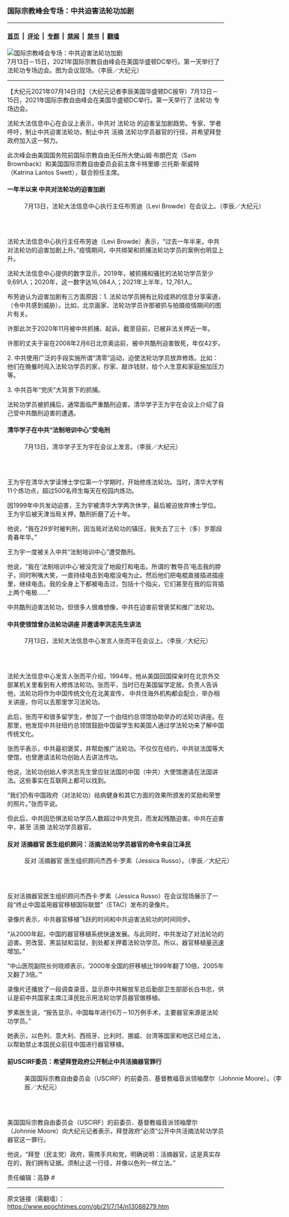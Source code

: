 ### 国际宗教峰会专场：中共迫害法轮功加剧

---

#### [首页](../../../..?n13088279) &nbsp;|&nbsp; [评论](../../../../../epoch-comment?n13088279) &nbsp;|&nbsp; [专题](../../../../../epoch-special?n13088279) &nbsp;|&nbsp; [禁闻](../../../../../epoch-news?n13088279) &nbsp;|&nbsp; [禁书](../../../../../books?n13088279) &nbsp;|&nbsp; [翻墙](https://github.com/gfw-breaker/nogfw/blob/master/README.md?n13088279)


<div><img alt="国际宗教峰会专场：中共迫害法轮功加剧" class="attachment-djy_600_400 size-djy_600_400 wp-post-image" src="https://i.epochtimes.com/assets/uploads/2021/07/id13088377-Screen-Shot-2021-07-14-at-8.12.16-AM-600x400.png"/>
<div class="caption">
 7月13日－15日，2021年国际宗教自由峰会在美国华盛顿DC举行。第一天举行了法轮功专场边会。图为会议现场。（李辰／大纪元）
</div></div><hr/><div class="post_content" id="artbody" itemprop="articleBody">
 <!-- article content begin -->
 <p>
  【大纪元2021年07月14日讯】（大纪元记者李辰美国华盛顿DC报导）7月13日－15日，2021年国际宗教自由峰会在美国华盛顿DC举行。第一天举行了
  <ok href="https://www.epochtimes.com/gb/tag/%E6%B3%95%E8%BD%AE%E5%8A%9F.html">
   法轮功
  </ok>
  专场边会。
 </p>
 <p>
  法轮大法信息中心在会议上表示，中共对
  <ok href="https://www.epochtimes.com/gb/tag/%E6%B3%95%E8%BD%AE%E5%8A%9F.html">
   法轮功
  </ok>
  的迫害呈加剧趋势。专家、学者呼吁，制止中共迫害法轮功，制止中共
  <ok href="https://www.epochtimes.com/gb/tag/%E6%B4%BB%E6%91%98.html">
   活摘
  </ok>
  法轮功学员器官的行径，并希望拜登政府加入这一努力。
 </p>
 <p>
  此次峰会由美国国务院前国际宗教自由无任所大使山姆‧布朗巴克（Sam Brownback）和美国国际宗教自由委员会前主席卡特里娜‧兰托斯‧斯威特（Katrina Lantos Swett），联合担任主席。
 </p>
 <h4>
  一年半以来 中共对法轮功的迫害加剧
 </h4>
 <figure aria-describedby="caption-attachment-13088327" class="wp-caption aligncenter" id="attachment_13088327" style="width: 598px">
  <ok href="https://i.epochtimes.com/assets/uploads/2021/07/id13088327-P1220059.jpg" target="_blank">
   <img alt="" class="size-medium_vertical wp-image-13088327" src="https://i.epochtimes.com/assets/uploads/2021/07/id13088327-P1220059-598x400.jpg"/>
  </ok>
  <br/><figcaption class="wp-caption-text" id="caption-attachment-13088327">
   7月13日，法轮大法信息中心执行主任布劳迪（Levi Browde）在会议上。（李辰／大纪元）
  </figcaption><br/>
 </figure><br/>
 <p>
  法轮大法信息中心执行主任布劳迪（Levi Browde）表示，“过去一年半来，中共对法轮功的迫害加剧上升。”疫情期间，中共绑架和抓捕法轮功学员的案例也明显上升。
 </p>
 <p>
  法轮大法信息中心提供的数字显示，2019年，被抓捕和骚扰的法轮功学员至少9,691人；2020年，这一数字达16,084人；2021年上半年，12,761人。
 </p>
 <p>
  布劳迪认为迫害加剧有三方面原因：1. 法轮功学员拥有比较成熟的信息分享渠道，（令中共感到威胁）。比如，北京画家、法轮功学员许那被抓与拍摄疫情期间的图片有关。
 </p>
 <p>
  许那此次于2020年11月被中共抓捕、起诉。截至目前，已被非法关押近一年。
 </p>
 <p>
  许那的丈夫于宙在2008年2月6日北京奥运前，被中共酷刑迫害致死，年仅42岁。
 </p>
 <p>
  2. 中共使用广泛的手段实施所谓“清零”运动，迫使法轮功学员放弃修炼。比如：他们在晚餐时闯入法轮功学员的家，抄家、敲诈钱财，给个人生意和家庭施加压力等。
 </p>
 <p>
  3. 中共百年“党庆”大背景下的抓捕。
 </p>
 <p>
  法轮功学员被抓捕后，通常面临严重酷刑迫害。清华学子王为宇在会议上介绍了自己受中共酷刑迫害的遭遇。
 </p>
 <h4>
  清华学子在中共“法制培训中心”受电刑
 </h4>
 <figure aria-describedby="caption-attachment-13088307" class="wp-caption aligncenter" id="attachment_13088307" style="width: 578px">
  <ok href="https://i.epochtimes.com/assets/uploads/2021/07/id13088307-P1220093.jpg" target="_blank">
   <img alt="" class="size-medium_vertical wp-image-13088307" src="https://i.epochtimes.com/assets/uploads/2021/07/id13088307-P1220093-578x400.jpg"/>
  </ok>
  <br/><figcaption class="wp-caption-text" id="caption-attachment-13088307">
   7月13日，清华学子王为宇在会议上发言。（李辰／大纪元）
  </figcaption><br/>
 </figure><br/>
 <p>
  王为宇在清华大学读博士学位第一个学期时，开始修炼法轮功。当时，清华大学有11个炼功点，超过500名师生每天在校园内炼功。
 </p>
 <p>
  因1999年中共发动迫害，王为宇被清华大学两次休学，最后被迫放弃博士学位。王为宇后被天津当局关押，酷刑折磨了近十年。
 </p>
 <p>
  他说，“我在29岁时被判刑，因当局对法轮功的镇压，我失去了三十（多）岁那段青春年华。”
 </p>
 <p>
  王为宇一度被关入中共“法制培训中心”遭受酷刑。
 </p>
 <p>
  他说，“我在‘法制培训中心’被没完没了地殴打和电击。所谓的‘教导员’电击我的脖子，同时咧嘴大笑，一直持续电击到电棍没电为止。然后他们把电棍直接插进插座里，继续电击。我的全身上下都被电击过，包括十个指尖，它们甚至在我的后背插上两个电极……”
 </p>
 <p>
  中共酷刑迫害法轮功，但很多人很难想像，中共在迫害前曾褒奖和推广法轮功。
 </p>
 <h4>
  中共使领馆曾办法轮功讲座 并邀请李洪志先生讲法
 </h4>
 <figure aria-describedby="caption-attachment-13088346" class="wp-caption aligncenter" id="attachment_13088346" style="width: 570px">
  <ok href="https://i.epochtimes.com/assets/uploads/2021/07/id13088346-Screen-Shot-2021-07-14-at-8.00.14-AM.png" target="_blank">
   <img alt="" class="size-medium_vertical wp-image-13088346" src="https://i.epochtimes.com/assets/uploads/2021/07/id13088346-Screen-Shot-2021-07-14-at-8.00.14-AM-570x400.png"/>
  </ok>
  <br/><figcaption class="wp-caption-text" id="caption-attachment-13088346">
   7月13日，法轮大法信息中心发言人张而平在会议上。（李辰／大纪元）
  </figcaption><br/>
 </figure><br/>
 <p>
  法轮大法信息中心发言人张而平介绍，1994年，他从美国回国探亲时在北京外交部某机关里看到有人修炼法轮功。张而平，当时已在美国留学定居。负责人告诉他，法轮功将作为中国传统文化在北美宣传， 中共住海外机构都会配合，举办相关讲座，你可以去那里学习法轮功。
 </p>
 <p>
  此后，张而平和很多留学生，参加了一个由纽约总领馆协助举办的法轮功讲座。在那里，他发现中共驻纽约总领馆鼓励中国留学生和美国人通过学法轮功来了解中国传统文化。
 </p>
 <p class="p1">
  张而平表示，中共最初褒奖，并帮助推广法轮功。不仅仅在纽约，中共驻法国等大使馆，也曾邀请法轮功创始人去讲法传功。
 </p>
 <p class="p1">
  他说，法轮功创始人李洪志先生曾应驻法国的中国（中共）大使馆邀请在法国讲法。这些事实在互联网上都可以找到。
 </p>
 <p>
  “我们仍有中国政府（对法轮功）祛病健身和其它方面的效果所颁发的奖励和荣誉的照片。”张而平说。
 </p>
 <p>
  但此后，中共因恐惧法轮功学员人数超过中共党员，而发起残酷迫害。中共在迫害中，甚至
  <ok href="https://www.epochtimes.com/gb/tag/%E6%B4%BB%E6%91%98.html">
   活摘
  </ok>
  法轮功学员器官。
 </p>
 <h4>
  反对
  <ok href="https://www.epochtimes.com/gb/tag/%E6%B4%BB%E6%91%98%E5%99%A8%E5%AE%98.html">
   活摘器官
  </ok>
  医生组织顾问：活摘法轮功学员器官的命令来自江泽民
 </h4>
 <figure aria-describedby="caption-attachment-13088363" class="wp-caption aligncenter" id="attachment_13088363" style="width: 572px">
  <ok href="https://i.epochtimes.com/assets/uploads/2021/07/id13088363-Screen-Shot-2021-07-14-at-8.05.53-AM.png" target="_blank">
   <img alt="" class="size-medium_vertical wp-image-13088363" src="https://i.epochtimes.com/assets/uploads/2021/07/id13088363-Screen-Shot-2021-07-14-at-8.05.53-AM-572x400.png"/>
  </ok>
  <br/><figcaption class="wp-caption-text" id="caption-attachment-13088363">
   反对
   <ok href="https://www.epochtimes.com/gb/tag/%E6%B4%BB%E6%91%98%E5%99%A8%E5%AE%98.html">
    活摘器官
   </ok>
   医生组织顾问杰西卡‧罗素（Jessica Russo）。（李辰／大纪元）
  </figcaption><br/>
 </figure><br/>
 <p>
  反对活摘器官医生组织顾问杰西卡‧罗素（Jessica Russo）在会议现场展示了一段“终止中国滥用器官移植国际联盟”（ETAC）发布的录像片。
 </p>
 <p>
  录像片表示，中共器官移植飞跃的时间和中共迫害法轮功的时间同步。
 </p>
 <p>
  “从2000年起，中国的器官移植系统快速发展。与此同时，中共发动了对法轮功的迫害。劳改营、黑监狱和监狱，到处都关押着法轮功学员。所以，器官移植量迅速增加。”
 </p>
 <p>
  “中山医院副院长何晓顺表示，‘2000年全国的肝移植比1999年翻了10倍，2005年又翻了3倍。’”
 </p>
 <p>
  录像片还播放了一段调查录音，显示原中共解放军总后勤部卫生部部长白书忠，供认是前中共国家主席江泽民批示用法轮功学员器官做移植。
 </p>
 <p>
  罗素医生说，“报告显示，中国每年进行6万－10万例手术，主要器官来源是法轮功学员。”
 </p>
 <p>
  她表示，以色列、意大利、西班牙、比利时、挪威、台湾等国家和地区已经立法，以帮助禁止本国民众前往中国进行器官移植。
 </p>
 <h4>
  前USCIRF委员：希望拜登政府公开制止中共活摘器官罪行
 </h4>
 <figure aria-describedby="caption-attachment-13088356" class="wp-caption aligncenter" id="attachment_13088356" style="width: 606px">
  <ok href="https://i.epochtimes.com/assets/uploads/2021/07/id13088356-Screen-Shot-2021-07-14-at-8.03.13-AM.png" target="_blank">
   <img alt="" class="size-medium_vertical wp-image-13088356" src="https://i.epochtimes.com/assets/uploads/2021/07/id13088356-Screen-Shot-2021-07-14-at-8.03.13-AM-606x400.png"/>
  </ok>
  <br/><figcaption class="wp-caption-text" id="caption-attachment-13088356">
   美国国际宗教自由委员会（USCIRF）的前委员、基督教福音派领袖摩尔（Johnnie Moore）。（李辰／大纪元）
  </figcaption><br/>
 </figure><br/>
 <p>
  美国国际宗教自由委员会（USCIRF）的前委员、基督教福音派领袖摩尔（Johnnie Moore）向大纪元记者表示，拜登政府“必须”公开中共活摘法轮功学员器官这一罪行。
 </p>
 <p>
  他说，“拜登（民主党）政府，需携手共和党，明确说明：活摘器官，这是真实存在的，我们拥有证据。须制止这一行径，并像以色列一样立法。”
 </p>
 <p>
  责任编辑：高静 #
 </p>
 <!-- article content end -->
 <div id="below_article_ad">
 </div>
</div>


---

原文链接（需翻墙）：https://www.epochtimes.com/gb/21/7/14/n13088279.htm